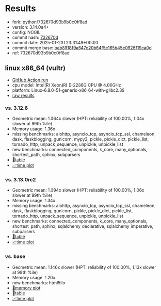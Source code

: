 # Results

- fork: python/732670d93b9b0c0ff8ad
- version: 3.14.0a4+
- config: NOGIL
- commit hash: [732670d](https://github.com/python/cpython/commit/732670d)
- commit date: 2025-01-23T23:31:49+00:00
- commit merge base: [bab8918f9a647c20b64f5c165b45c0926f19ca0d](https://github.com/python/cpython/commit/bab8918f9a647c20b64f5c165b45c0926f19ca0d)
- ref: 732670d93b9b0c0ff8ad

## linux x86_64 (vultr)

- [GitHub Action run](https://github.com/facebookexperimental/free-threading-benchmarking/actions/runs/12940660945)
- cpu model: Intel(R) Xeon(R) E-2286G CPU @ 4.00GHz
- platform: Linux-6.8.0-51-generic-x86_64-with-glibc2.39
- [raw results](bm-20250123-vultr-x86_64-python-732670d93b9b0c0ff8ad-3.14.0a4%2B-732670d.json)

### vs. 3.12.6

- Geometric mean: 1.064x slower (HPT: reliability of 100.00%, 1.04x slower at 99th %ile)
- Memory usage: 1.36x
- missing benchmarks: aiohttp, asyncio_tcp, asyncio_tcp_ssl, chameleon, dask, flaskblogging, gunicorn, mypy2, pickle, pickle_dict, pickle_list, tornado_http, unpack_sequence, unpickle, unpickle_list
- new benchmarks: connected_components, k_core, many_optionals, shortest_path, sphinx, subparsers
- [📄table](bm-20250123-vultr-x86_64-python-732670d93b9b0c0ff8ad-3.14.0a4%2B-732670d-vs-3.12.6.md)
- [📈time plot](bm-20250123-vultr-x86_64-python-732670d93b9b0c0ff8ad-3.14.0a4%2B-732670d-vs-3.12.6.svg)

### vs. 3.13.0rc2

- Geometric mean: 1.094x slower (HPT: reliability of 100.00%, 1.06x slower at 99th %ile)
- Memory usage: 1.34x
- missing benchmarks: aiohttp, asyncio_tcp, asyncio_tcp_ssl, chameleon, dask, flaskblogging, gunicorn, pickle, pickle_dict, pickle_list, tornado_http, unpack_sequence, unpickle, unpickle_list
- new benchmarks: connected_components, k_core, many_optionals, shortest_path, sphinx, sqlalchemy_declarative, sqlalchemy_imperative, subparsers
- [📄table](bm-20250123-vultr-x86_64-python-732670d93b9b0c0ff8ad-3.14.0a4%2B-732670d-vs-3.13.0rc2.md)
- [📈time plot](bm-20250123-vultr-x86_64-python-732670d93b9b0c0ff8ad-3.14.0a4%2B-732670d-vs-3.13.0rc2.svg)

### vs. base

- Geometric mean: 1.146x slower (HPT: reliability of 100.00%, 1.13x slower at 99th %ile)
- Memory usage: 1.20x
- new benchmarks: html5lib
- [🧠memory plot](bm-20250123-vultr-x86_64-python-732670d93b9b0c0ff8ad-3.14.0a4%2B-732670d-vs-base-mem.svg)
- [📄table](bm-20250123-vultr-x86_64-python-732670d93b9b0c0ff8ad-3.14.0a4%2B-732670d-vs-base.md)
- [📈time plot](bm-20250123-vultr-x86_64-python-732670d93b9b0c0ff8ad-3.14.0a4%2B-732670d-vs-base.svg)

